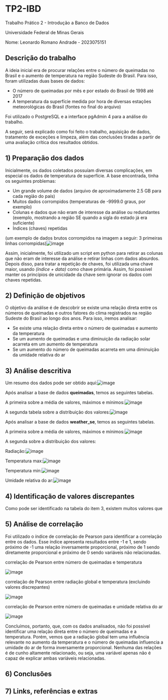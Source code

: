# TP2-IBD
Trabalho Prático 2 - Introdução a Banco de Dados

Universidade Federal de Minas Gerais

Nome: Leonardo Romano Andrade - 2023075151

## Descrição do trabalho

A ideia inicial era de procurar relações entre o número de queimadas no Brasil e o aumento de temperatura na região Sudeste do Brasil.
Para isso, foram utilizadas duas bases de dados:
 - O número de queimadas por mês e por estado do Brasil de 1998 até 2017
 - A temperatura da superfície medida por hora de diversas estações meteorológicas do Brasil
   (fontes no final do arquivo)

Foi utilizado o PostgreSQL e a interface pgAdmin 4 para a análise do trabalho.

A seguir, será explicado como foi feito o trabalho, aquisição de dados, tratamento de exceções e limpeza, além das conclusões tiradas a partir de uma avaliação crítica dos resultados obtidos.

## 1) Preparação dos dados

Inicialmente, os dados coletados possuíam diversas complicações, em especial os dados de temperatura de superfície.
A base encontrada, tinha os seguintes problemas:
 - Um grande volume de dados (arquivo de aproximadamente 2.5 GB para cada região do país)
 - Muitos dados corrompidos (temperaturas de -9999.0 graus, por exemplo)
 - Colunas e dados que não eram de interesse da análise ou redundantes (exemplo, mostrando a região SE quando a sigla do estado já era suficiente)
 - Índices (chaves) repetidas
   
(um exemplo de dados brutos corrompidos na imagem a seguir: 3 primeiras linhas corrompidas)![image](https://github.com/LeoRoms/TP2-IBD/assets/145928486/d237d2e4-0302-4d56-ad61-4e25bc8a83fa)

Assim, inicialmente, foi utilizado um script em python para retirar as colunas que não eram de interesse da análise e retirar linhas com dados absurdos.
Depois disso, para tratar a repetição de chaves, foi utilizada uma chave maior, usando *(índice + data)* como chave primária. Assim, foi possível manter os
princípios de unicidade da chave sem ignorar os dados com chaves repetidas.

## 2) Definição de objetivos 

O objetivo da análise é de descobrir se existe uma relação direta entre os números de queimadas e outros fatores do clima registrados na região Sudeste do Brasil ao longo dos anos.
Para isso, iremos analisar: 
 - Se existe uma relação direta entre o número de queimadas e aumento da temperatura
 - Se um aumento de queimadas e uma diminuição da radiação solar acarreta em um aumento de temperatura
 - Se um aumento do número de queimadas acarreta em uma diminuição da umidade relativa do ar


## 3) Análise descritiva

Um resumo dos dados pode ser obtido aqui:![image](https://github.com/LeoRoms/TP2-IBD/assets/145928486/f84b1f1f-fa44-43a7-a5fd-e0ec66f6820c)

Após analisar a base de dados __queimadas__, temos as seguintes tabelas.

A primeira sobre a média de valores, máximos e mínimos:![image](https://github.com/LeoRoms/TP2-IBD/assets/145928486/438a937d-8bfe-4323-8f9e-87dea56f1d27)

A segunda tabela sobre a distribuição dos valores:![image](https://github.com/LeoRoms/TP2-IBD/assets/145928486/a11f5781-e0ca-435e-838e-86400dabdf73)

Após analisar a base de dados __weather_se__, temos as seguintes tabelas.

A primeira sobre a média de valores, máximos e mínimos:![image](https://github.com/LeoRoms/TP2-IBD/assets/145928486/ed95bda6-e70f-4cd1-87ce-61258615d0bf)

A segunda sobre a distribuição dos valores:

Radiação:![image](https://github.com/LeoRoms/TP2-IBD/assets/145928486/acda8f3b-72b1-4330-a67a-e747732f8b07)

Temperatura max:![image](https://github.com/LeoRoms/TP2-IBD/assets/145928486/4be0a32a-1437-456c-aa72-cde9b69d3c25)

Temperatura min:![image](https://github.com/LeoRoms/TP2-IBD/assets/145928486/83f24495-3972-48a5-9d56-0c50e9812bd2)

Umidade relativa do ar:![image](https://github.com/LeoRoms/TP2-IBD/assets/145928486/ca683047-2d57-4050-97d5-c9a96b7399eb)

## 4) Identificação de valores discrepantes

Como pode ser identificado na tabela do item 3, existem muitos valores que 

## 5) Análise de correlação

Foi utilizado o índice de correlação de Pearson para identificar a correlação entre os dados. 
Esse índice apresenta resultados entre -1 e 1, sendo próximo de -1 uma relação inversamente proporcional, próximo de 1 sendo diretamente proporcional e próximo de 0 sendo variáveis não relacionadas.

correlação de Pearson entre número de queimadas e temperatura

![image](https://github.com/LeoRoms/TP2-IBD/assets/145928486/eb0e8ce2-48a0-43a2-9779-d7fcfb07c020)

correlação de Pearson entre radiação global e temperatura (excluindo valores discrepantes)

![image](https://github.com/LeoRoms/TP2-IBD/assets/145928486/7694570d-38e7-42d7-b27d-3f48ad542b8f)

correlação de Pearson entre número de queimadas e umidade relativa do ar

![image](https://github.com/LeoRoms/TP2-IBD/assets/145928486/9fbd35ca-7674-4de2-bb13-fef040b71e14)

Concluímos, portanto, que, com os dados analisados, não foi possível identificar uma relação direta entre o número de queimadas e a temperatura. Porém, vemos que
a radiação global tem uma influência relevante no aumento da temperatura e o número de queimadas influencia a umidade do ar de forma inversamente proporcional.
Nenhuma das relações é de cunho altamente relacionado, ou seja, uma variável apenas não é capaz de explicar ambas variáveis relacionadas.

## 6) Conclusões

## 7) Links, referências e extras











